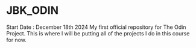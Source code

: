 # JBK_ODIN
Start Date : December 18th 2024
My first official repository for The Odin Project. 
This is where I will be putting all of the projects I do in this course for now.
